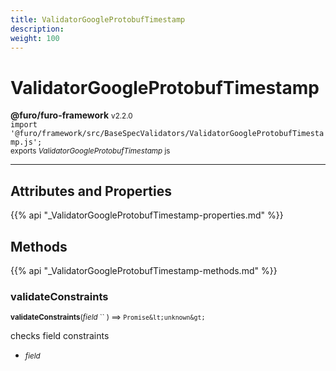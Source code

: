 ```yaml
---
title: ValidatorGoogleProtobufTimestamp
description: 
weight: 100
---
```


# ValidatorGoogleProtobufTimestamp

**@furo/furo-framework** <small>v2.2.0</small>
<br>`import '@furo/framework/src/BaseSpecValidators/ValidatorGoogleProtobufTimestamp.js';`<small>
<br>exports *ValidatorGoogleProtobufTimestamp* js</small>


****



## Attributes and Properties
{{% api "_ValidatorGoogleProtobufTimestamp-properties.md" %}}






## Methods
{{% api "_ValidatorGoogleProtobufTimestamp-methods.md" %}}


### **validateConstraints**
<small>**validateConstraints**(*field* `` ) ⟹ `Promise&lt;unknown&gt;`</small>

checks field constraints

- <small>*field* </small>
<br><br>
